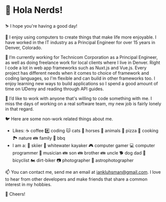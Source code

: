 # 👋 Hola Nerds!

⛷️ I hope you're having a good day!

👀 I enjoy using computers to create things that make life more enjoyable. I have worked in the IT industry as a Principal Engineer for over 15 years in Denver, Colorado.

🌱 I’m currently working for Technicom Corporation as a Principal Engineer, as well as doing freelance work for local clients where I live in Denver. Right I code a lot in web app frameworks such as Nuxt.js and Vue.js. Every project has different needs when it comes to choice of framework and coding languages, so I'm flexible and can build in other frameworks too. I enjoy learning new ways to build applications so I spend a good amount of time on UDemy and reading through API guides.

💞️ I’d like to work with anyone that's willing to code something with me. I miss the days of working on a real software team, my new job is fairly lonely in that regard.

🐦 Here are some non-work related things about me.
- Likes: ☕ coffee #️⃣ coding 🐱 cats 🐎 horses 🐼 animals 🍕 pizza 🥄 cooking 🏞️ nature 👪 family 🍔 bbq 
- I am a: 🎿 skiier 🚣 whitewater kayaker 🎮 computer gamer 💻 computer programmer 🎵 musician 👪 son 👪 brother 👪 uncle 🐕 dog dad 🚴 bicyclist 🏍️ dirt-biker 📷 photographer 🔭 astrophotographer

📫 You can contact me, send me an email at iankluhsman@gmail.com. I love to hear from other developers and make friends that share a common interest in my hobbies.

🍻 Cheers!
